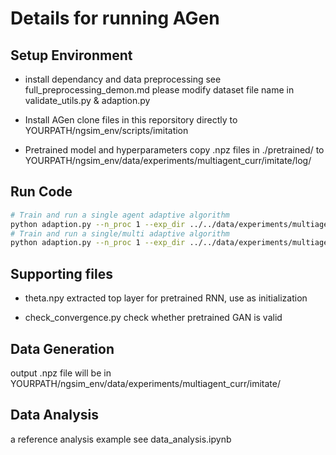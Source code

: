 # Details for running AGen

## Setup Environment 
- install dependancy and data preprocessing
see full_preprocessing_demon.md
please modify dataset file name in validate_utils.py & adaption.py

- Install AGen
clone files in this reporsitory directly to YOURPATH/ngsim_env/scripts/imitation

- Pretrained model and hyperparameters
copy .npz files in ./pretrained/ to YOURPATH/ngsim_env/data/experiments/multiagent_curr/imitate/log/

## Run Code

```bash
# Train and run a single agent adaptive algorithm
python adaption.py --n_proc 1 --exp_dir ../../data/experiments/multiagent_curr/ --params_filename itr_200.npz --use_multiagent True --n_envs 22 --adapt_steps 1(or2) 
# Train and run a single/multi adaptive algorithm
python adaption.py --n_proc 1 --exp_dir ../../data/experiments/multiagent_curr/ --params_filename itr_200.npz --use_multiagent False --n_envs 1 --adapt_steps 1(or2)

```

## Supporting files
- theta.npy 
extracted top layer for pretrained RNN, use as initialization

- check_convergence.py
check whether pretrained GAN is valid


## Data Generation
output .npz file will be in YOURPATH/ngsim_env/data/experiments/multiagent_curr/imitate/

## Data Analysis
a reference analysis example see data_analysis.ipynb


